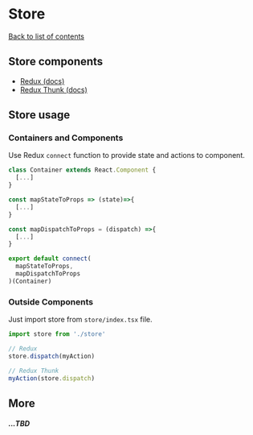 # Store

[Back to list of contents](./README.md)

## Store components

- [Redux (docs)](https://redux.js.org/)
- [Redux Thunk (docs)](https://github.com/reduxjs/redux-thunk)

## Store usage

### Containers and Components
Use Redux `connect` function to provide state and actions to component.

```jsx
class Container extends React.Component {
  [...]
}

const mapStateToProps => (state)=>{
  [...]
}

const mapDispatchToProps = (dispatch) =>{
  [...]
}

export default connect(
  mapStateToProps,
  mapDispatchToProps
)(Container)
```

### Outside Components
Just import store from `store/index.tsx` file.

```jsx
import store from './store'

// Redux
store.dispatch(myAction)

// Redux Thunk
myAction(store.dispatch)
```

## More

##### ...TBD